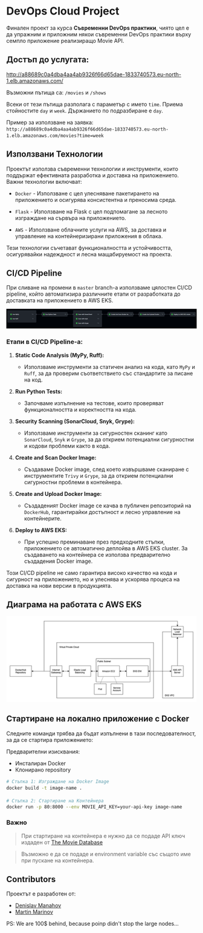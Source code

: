 # DevOps Cloud Project

Финален проект за курса **Съвременни DevOps практики**, чиято цел е да упражним и приложним някои съвременни DevOps практики върху семпло приложение реализиращо Movie API.

## Достъп до услугата:
http://a88689c0a4dba4aa4ab9326f66d65dae-1833740573.eu-north-1.elb.amazonaws.com/

Възможни пътища са:
`/movies` и `/shows`

Всеки от тези пътища разполага с параметър с името `time`.
Приема стойностите `day` и `week`. Държанието по подразбиране е `day`.

Пример за използване на заявка: `http://a88689c0a4dba4aa4ab9326f66d65dae-1833740573.eu-north-1.elb.amazonaws.com/movies?time=week`

## Използвани Технологии

Проектът използва съвременни технологии и инструменти, които поддържат ефективната разработка и доставка на приложението. Важни технологии включват:

- `Docker` - Използване с цел улесняване пакетирането на приложението и осигурява консистентна и преносима среда.

- `Flask` - Използване на Flask с цел подпомагане за лесното изграждане на сървъра на приложението.

- `AWS` - Използване облачните услуги на AWS, за доставка и управление на контейнеризирани приложения в облака.

Тези технологии съчетават функционалността и устойчивостта, осигурявайки надеждност и лесна мащабируемост на проекта.

## CI/CD Pipeline

При сливане на промени в `master` branch-a използваме цялостен CI/CD pipeline, който автоматизира различните етапи от разработката до доставката на приложението в AWS EKS.

![master-ci-pipeline](/blob/master-ci.png)

### Етапи в CI/CD Pipeline-а:

1. **Static Code Analysis (MyPy, Ruff):**
   - Използваме инструменти за статичен анализ на кода, като `MyPy` и `Ruff`, за да проверим съответствието със стандартите за писане на код.

2. **Run Python Tests:**
   - Започваме изпълнение на тестове, които проверяват функционалността и коректността на кода.

3. **Security Scanning (SonarCloud, Snyk, Grype):**
   - Използваме инструменти за сигурностен сканинг като `SonarCloud`, `Snyk` и `Grype`, за да открием потенциални сигурностни и кодови проблеми както в кода.

4. **Create and Scan Docker Image:**
   - Създаваме Docker image, след което извършваме сканиране с инструментите `Trivy` и `Grype`, за да открием потенциални сигурностни проблеми в контейнера.

5. **Create and Upload Docker Image:**
   - Създаденият Docker image се качва в публичен репозиторий на `DockerHub`, гарантирайки достъпност и лесно управление на контейнерите.

6. **Deploy to AWS EKS:**
   - При успешно преминаване през предходните стъпки, приложението се автоматично деплойва в AWS EKS cluster. За създаването на контейнера се използва предварително създадения Docker image.

Този CI/CD pipeline не само гарантира високо качество на кода и сигурност на приложението, но и улеснява и ускорява процеса на доставка на нови версии в продукцията.

## Диаграма на работата с AWS EKS

![aws-eks-communication-diagram](/blob/aws-communication-diagram.jpg)

## Стартиране на локално приложение с Docker

Следните команди трябва да бъдат изпълнени в тази последователност, за да се стартира приложението:

Предварителни изисквания:
 - Инсталиран Docker
 - Клонирано repository

```bash
# Стъпка 1: Изграждане на Docker Image
docker build -t image-name .

# Стъпка 2: Стартиране на Контейнера
docker run -p 80:8000 --env MOVIE_API_KEY=your-api-key image-name
```
### Важно
> При стартиране на контейнера е нужно да се подаде API ключ издаден от [The Movie Database](https://www.themoviedb.org/)

> Възможно е да се подаде и environment variable със същото име при пускане на контейнера.
## Contributors

Проектът е разработен от:

- [Denislav Manahov](https://github.com/poinp)
- [Martin Marinov](https://github.com/baczewski)

PS: We are 100$ behind, because poinp didn't stop the large nodes...
